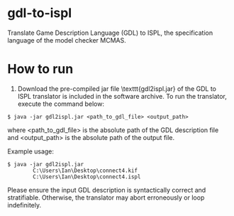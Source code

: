 # gdl-to-ispl
Translate Game Description Language (GDL) to ISPL, the specification language of the model checker MCMAS.

# How to run
1. Download the pre-compiled jar file \texttt{gdl2ispl.jar} of the GDL to ISPL translator is included in the software archive. To run the translator, execute the command below:
```
$ java -jar gdl2ispl.jar <path_to_gdl_file> <output_path>
```
where <path\_to\_gdl\_file> is the absolute path of the GDL description file and <output\_path> is the absolute path of the output file. 

Example usage:
```
$ java -jar gdl2ispl.jar
        C:\Users\Ian\Desktop\connect4.kif
        C:\Users\Ian\Desktop\connect4.ispl
```

Please ensure the input GDL description is syntactically correct and stratifiable. Otherwise, the translator may abort erroneously or loop indefinitely.


